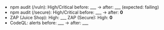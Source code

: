 - npm audit (/vuln): High/Critical before: ___ → after: ___ (expected: failing)
- npm audit (/secure): High/Critical before: ___ → after: **0**
- ZAP (Juice Shop): High: ___   ZAP (Secure): High: **0**
- CodeQL: alerts before: ___ → after: ___
